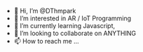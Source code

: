 - 👋 Hi, I’m @DThmpark
- 👀 I’m interested in AR / IoT Programming
- 🌱 I’m currently learning Javascript, 
- 💞️ I’m looking to collaborate on ANYTHING
- 📫 How to reach me ...

<!---
DThmpark/DThmpark is a ✨ special ✨ repository because its `README.md` (this file) appears on your GitHub profile.
You can click the Preview link to take a look at your changes.
--->
